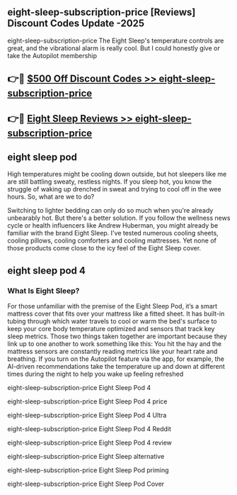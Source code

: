 ## eight-sleep-subscription-price [Reviews​] Discount Codes Update -2025

eight-sleep-subscription-price The Eight Sleep's temperature controls are great, and the vibrational alarm is really cool. But I could honestly give or take the Autopilot membership

## 👉🔴 [$500 Off Discount Codes >> eight-sleep-subscription-price](http://download.freeplayer.one?title=eight-sleep-subscription-price&ref=18-ES)

## 👉🔴 [Eight Sleep Reviews >> eight-sleep-subscription-price](http://download.freeplayer.one?title=eight-sleep-subscription-price&ref=18-ES)

## eight sleep pod

High temperatures might be cooling down outside, but hot sleepers like me are still battling sweaty, restless nights. If you sleep hot, you know the struggle of waking up drenched in sweat and trying to cool off in the wee hours. So, what are we to do?

Switching to lighter bedding can only do so much when you're already unbearably hot. But there's a better solution. If you follow the wellness news cycle or health influencers like Andrew Huberman, you might already be familiar with the brand Eight Sleep. I've tested numerous cooling sheets, cooling pillows, cooling comforters and cooling mattresses. Yet none of those products come close to the icy feel of the Eight Sleep cover.

## eight sleep pod 4

### What Is Eight Sleep?

For those unfamiliar with the premise of the Eight Sleep Pod, it’s a smart mattress cover that fits over your mattress like a fitted sheet. It has built-in tubing through which water travels to cool or warm the bed's surface to keep your core body temperature optimized and sensors that track key sleep metrics. Those two things taken together are important because they link up to one another to work something like this: You hit the hay and the mattress sensors are constantly reading metrics like your heart rate and breathing. If you turn on the Autopilot feature via the app, for example, the AI-driven recommendations take the temperature up and down at different times during the night to help you wake up feeling refreshed

eight-sleep-subscription-price Eight Sleep Pod 4

eight-sleep-subscription-price Eight Sleep Pod 4 price

eight-sleep-subscription-price Eight Sleep Pod 4 Ultra

eight-sleep-subscription-price Eight Sleep Pod 4 Reddit

eight-sleep-subscription-price Eight Sleep Pod 4 review

eight-sleep-subscription-price Eight Sleep alternative

eight-sleep-subscription-price Eight Sleep Pod priming

eight-sleep-subscription-price Eight Sleep Pod Cover